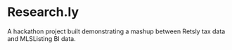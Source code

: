 Research.ly
=====================

A hackathon project built demonstrating a mashup between Retsly tax data and MLSListing BI data.
